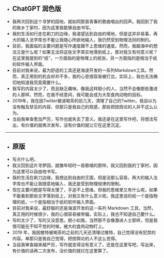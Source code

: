 - ## ChatGPT 润色版
- 我再次回到这个寻梦的园地，就如同那首青春的歌曲唱出的回声。我回到了我的故乡丁家村，因为这里我能够自由书写。
- 我的生活如行走在剃刀的边缘，我渴望达到自由的境地，但是这并非易事，再大的输入法字库也不能让我随心所欲地输入，我仍然受到物理法则的制约。
- 目前，我面临的主要问题是写作速度跟不上思维的速度。然而，我脑海中的想法又是什么呢？如果无法将这些文字真实地落到纸上，那对我又有何意义呢？在这里我提到的“纸”，一方面指的是物理上的纸张，另一方面指的是相当于纸的软件输入界面。
- 目前对我来说，最为舒适的工具还是海波开发的一系列Markdown工具。然而，真正用到的机会却并不多，我的心思很容易被打岔。实际上，我也无法确切地知道我究竟需要什么。
- 我写的内容太少了，而且缺乏趣味。像我这样胆小的人，当然不会像那些激进的人那样。然而，在我不经意间，我可能会成为大型食肉动物的目标。
- 2019年，我在因Twitter被请喝茶的前几天，清理了自己的Twitter。我自以为没有触及禁忌的内容，但那只是我自己的观感，那些把控舆论的人并不这么认为。
- 当自我审查愈加严厉，写作也就失去了意义。我还是在这里写作吧，将想法写出，有价值的就再次发布，没有价值的就让它在这里沉淀。
- - - 
- ## 原版
- 写点什么吧。
- 我又回到这片寻梦园，就像年轻时一首歌唱的那样。我又回到我的丁家村，因为这里可以自由地书写。
- 我的生活在剃刀边缘，我想达到自由的王国，但是没那么容易，再大的输入法字库也不能让我随意地输入，我还是受到物理规律的限制。
- 现在主要问题是写得太慢了，手追不上思维。但我的思维里又有什么呢，如果不能看到那些文字落到纸上，对我又有什么意义呢。我这里说的纸一个是指物理的纸，一个是指相当于纸的软件输入界面。
- 目前对我来说，最舒服的还是海波开发的这一系列 Markdown 工具，当然，真正用的时候很少，我的心很容易被带偏，实际上，我也不知道自己要什么。
- 写的太少了，写的又没意思。胆小如我，当然那不会像激进人士那样，但是我很可能在不知不觉的时候，被大的食肉动物盯上。
- 2019 年，我因推特被喝茶的之前的几天还清理过推特，自己觉得没有犯禁的内容。单那只是我自己觉得，把控舆论的人不这么觉得。
- 当自我审查越来越严厉，写作就变得没有意义了。还是在这里写吧，写出来，有价值的话再二次发布，没价值的就烂在这里算了。
